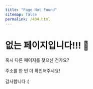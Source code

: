 ```yaml
---
title: "Page Not Found"
sitemap: false
permalink: /404.html
---
```


# 없는 페이지입니다!!! 🤭


혹시 다른 페이지를 찾으신 건가요?


주소를 한 번 더 확인해주세요!


감사합니다 :)






<script>
  var GOOG_FIXURL_LANG = 'en';
  var GOOG_FIXURL_SITE = '{{ site.url }}'
</script>
